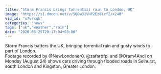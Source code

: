 ```yaml
---
title: "Storm Francis brings torrential rain to London, UK"
image: "https://s1.dmcdn.net/v/SQDw31VHP2Ez8icfZ/x240"
vid_id: "x7vrxqb"
categories: "news"
tags: ["uk","weather","rain"]
date: "2020-08-29T20:17:04+03:00"
---
```

Storm Francis batters the UK, bringing torrential rain and gusty winds to part of London.  <br>Footage recorded by @NewLondoner0, @zafarpfp, and @Oram4Andi on Monday (August 24) shows cars driving through flooded roads in Selhurst, south London and Kingston, Greater London.
